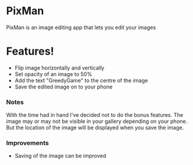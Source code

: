 # PixMan

PixMan is an image editing app that lets you edit your images

# Features!

  - Flip image horizontally and vertically
  - Set opacity of an image to 50%
  - Add the text "GreedyGame" to the centre of the image
  - Save the edited image on to your phone

### Notes

With the time  had in hand I've decided not to do the bonus features. The image may or may not be visible in your gallery depending on your phone. But the location of the image will be displayed when you save the image. 

### Improvements

  - Saving of the image can be improved